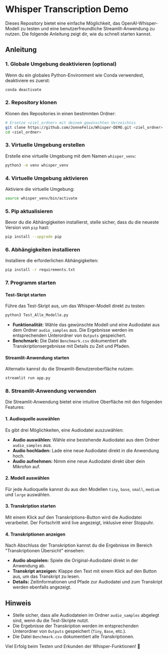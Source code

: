 # Whisper Transcription Demo

Dieses Repository bietet eine einfache Möglichkeit, das OpenAI-Whisper-Modell zu testen und eine benutzerfreundliche Streamlit-Anwendung zu nutzen. Die folgende Anleitung zeigt dir, wie du schnell starten kannst.

## Anleitung

### 1. Globale Umgebung deaktivieren (optional)

Wenn du ein globales Python-Environment wie Conda verwendest, deaktiviere es zuerst:
```bash
conda deactivate
```

### 2. Repository klonen

Klonen des Repositories in einen bestimmten Ordner:
```bash
# Ersetze <ziel_ordner> mit deinem gewünschten Verzeichnis
git clone https://github.com/JonneFelix/Whisper-DEMO.git <ziel_ordner>
cd <ziel_ordner>
```

### 3. Virtuelle Umgebung erstellen

Erstelle eine virtuelle Umgebung mit dem Namen `whisper_venv`:
```bash
python3 -m venv whisper_venv
```

### 4. Virtuelle Umgebung aktivieren

Aktiviere die virtuelle Umgebung:
```bash
source whisper_venv/bin/activate
```

### 5. Pip aktualisieren

Bevor du die Abhängigkeiten installierst, stelle sicher, dass du die neueste Version von `pip` hast:
```bash
pip install --upgrade pip
```

### 6. Abhängigkeiten installieren

Installiere die erforderlichen Abhängigkeiten:
```bash
pip install -r requirements.txt
```

### 7. Programm starten

#### Test-Skript starten
Führe das Test-Skript aus, um das Whisper-Modell direkt zu testen:
```bash
python3 Test_Alle_Modelle.py
```
- **Funktionalität:** Wähle das gewünschte Modell und eine Audiodatei aus dem Ordner `audio_samples` aus. Die Ergebnisse werden im entsprechenden Unterordner von `Outputs` gespeichert.
- **Benchmark:** Die Datei `Benchmark.csv` dokumentiert alle Transkriptionsergebnisse mit Details zu Zeit und Pfaden.

#### Streamlit-Anwendung starten
Alternativ kannst du die Streamlit-Benutzeroberfläche nutzen:
```bash
streamlit run app.py
```

### 8. Streamlit-Anwendung verwenden

Die Streamlit-Anwendung bietet eine intuitive Oberfläche mit den folgenden Features:

#### **1. Audioquelle auswählen**
Es gibt drei Möglichkeiten, eine Audiodatei auszuwählen:
- **Audio auswählen:** Wähle eine bestehende Audiodatei aus dem Ordner `audio_samples` aus.
- **Audio hochladen:** Lade eine neue Audiodatei direkt in die Anwendung hoch.
- **Audio aufnehmen:** Nimm eine neue Audiodatei direkt über dein Mikrofon auf.

#### **2. Modell auswählen**
Für jede Audioquelle kannst du aus den Modellen `tiny`, `base`, `small`, `medium` und `large` auswählen.

#### **3. Transkription starten**
Mit einem Klick auf den Transkriptions-Button wird die Audiodatei verarbeitet. Der Fortschritt wird live angezeigt, inklusive einer Stoppuhr.

#### **4. Transkriptionen anzeigen**
Nach Abschluss der Transkription kannst du die Ergebnisse im Bereich "Transkriptionen Übersicht" einsehen:
- **Audio abspielen:** Spiele die Original-Audiodatei direkt in der Anwendung ab.
- **Transkript anzeigen:** Klappe den Text mit einem Klick auf den Button aus, um das Transkript zu lesen.
- **Details:** Zeitinformationen und Pfade zur Audiodatei und zum Transkript werden ebenfalls angezeigt.

## Hinweis
- Stelle sicher, dass alle Audiodateien im Ordner `audio_samples` abgelegt sind, wenn du die Test-Skripte nutzt.
- Die Ergebnisse der Transkription werden im entsprechenden Unterordner von `Outputs` gespeichert (`Tiny`, `Base`, etc.).
- Die Datei `Benchmark.csv` dokumentiert alle Transkriptionen.

Viel Erfolg beim Testen und Erkunden der Whisper-Funktionen! 🎉
